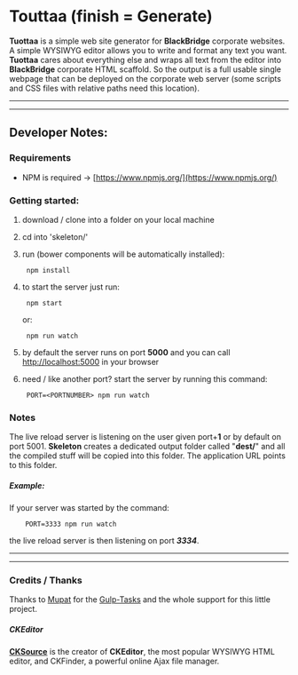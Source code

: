# Touttaa (finish = Generate)

**Tuottaa** is a simple web site generator for **BlackBridge** corporate websites. A simple WYSIWYG editor allows you to write and format any text you want. **Tuottaa** cares about everything else and wraps all text from the editor into **BlackBridge** corporate HTML scaffold. So the output is a full usable single webpage that can be deployed on the corporate web server (some scripts and CSS files with relative paths need this location).

----
----

## Developer Notes:

### Requirements

- NPM is required -> [https://www.npmjs.org/](https://www.npmjs.org/)

### Getting started:

1. download / clone into a folder on your local machine
2. cd into 'skeleton/' 
3. run (bower components will be automatically installed):

		npm install
		
4. to start the server just run:

		npm start
		
	or:
	
		npm run watch
		
5. by default the server runs on port **5000** and you can call [http://localhost:5000](http://localhost:5000) in your browser
6. need / like another port? start the server by running this command: 	

		PORT=<PORTNUMBER> npm run watch

### Notes

The live reload server is listening on the user given port+**1** or by default on port 5001. **Skeleton** creates a dedicated output folder called "**dest/**" and all the compiled stuff will be copied into this folder. The application URL points to this folder.

##### Example:

If your server was started by the command:

		PORT=3333 npm run watch
		
the live reload server is then listening on port ***3334***.

----
----

### Credits / Thanks

Thanks to [Mupat](https://github.com/mupat) for the [Gulp-Tasks](https://github.com/mupat/gulp-tasks) and the whole support for this little project.

##### CKEditor
[**CKSource**](http://cksource.com/) is the creator of **CKEditor**, the most popular WYSIWYG HTML editor, and CKFinder, a powerful online Ajax file manager.